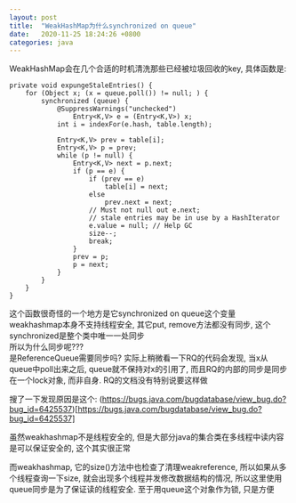 ```yaml
---
layout: post
title:  "WeakHashMap为什么synchronized on queue"
date:   2020-11-25 18:24:26 +0800
categories: java
---
```


WeakHashMap会在几个合适的时机清洗那些已经被垃圾回收的key, 具体函数是:

    private void expungeStaleEntries() {
        for (Object x; (x = queue.poll()) != null; ) {
            synchronized (queue) {
                @SuppressWarnings("unchecked")
                    Entry<K,V> e = (Entry<K,V>) x;
                int i = indexFor(e.hash, table.length);

                Entry<K,V> prev = table[i];
                Entry<K,V> p = prev;
                while (p != null) {
                    Entry<K,V> next = p.next;
                    if (p == e) {
                        if (prev == e)
                            table[i] = next;
                        else
                            prev.next = next;
                        // Must not null out e.next;
                        // stale entries may be in use by a HashIterator
                        e.value = null; // Help GC
                        size--;
                        break;
                    }
                    prev = p;
                    p = next;
                }
            }
        }
    }


这个函数很奇怪的一个地方是它synchronized on queue这个变量  
weakhashmap本身不支持线程安全, 其它put, remove方法都没有同步, 这个synchronized是整个类中唯一一处同步  
所以为什么同步呢???  
是ReferenceQueue需要同步吗? 实际上稍微看一下RQ的代码会发现, 当x从queue中poll出来之后, queue就不保持对x的引用了, 而且RQ的内部的同步是同步在一个lock对象, 而非自身. RQ的文档没有特别说要这样做

搜了一下发现原因是这个: (https://bugs.java.com/bugdatabase/view_bug.do?bug_id=6425537)[https://bugs.java.com/bugdatabase/view_bug.do?bug_id=6425537]

虽然weakhashmap不是线程安全的, 但是大部分java的集合类在多线程中读内容是可以保证安全的, 这个其实很正常

而weakhashmap, 它的size()方法中也检查了清理weakreference, 所以如果从多个线程查询一下size, 就会出现多个线程并发修改数据结构的情况, 所以这里使用queue同步是为了保证读的线程安全. 至于用queue这个对象作为锁, 只是方便